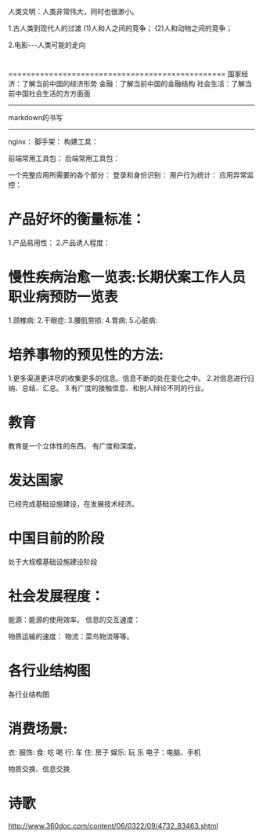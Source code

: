 人类文明：人类非常伟大，同时也很渺小。

1.古人类到现代人的过渡
  (1)人和人之间的竞争；
  (2)人和动物之间的竞争；

2.电影---人类可能的走向


#
================================================
国家经济：了解当前中国的经济形势
金融：了解当前中国的金融结构
社会生活：了解当前中国社会生活的方方面面

-----------------------------------------------

markdown的书写

------------------------------------------------

nginx：
脚手架：
构建工具：

前端常用工具包：
后端常用工具包：

一个完整应用所需要的各个部分：
登录和身份识别：
用户行为统计：
应用异常监控：

# 产品好坏的衡量标准：
1.产品易用性：
2.产品诱人程度：

# 慢性疾病治愈一览表:长期伏案工作人员职业病预防一览表
1.颈椎病:
2.干眼症:
3.腰肌劳损:
4.胃病:
5.心脏病:

# 培养事物的预见性的方法:
1.更多渠道更详尽的收集更多的信息。信息不断的处在变化之中。
2.对信息进行归纳、总结、汇总。
3.有广度的接触信息、和别人辩论不同的行业。

# 教育
教育是一个立体性的东西。
有广度和深度。

# 发达国家
已经完成基础设施建设，在发展技术经济。

# 中国目前的阶段
处于大规模基础设施建设阶段

# 社会发展程度：
能源：能源的使用效率。
信息的交互速度：
  
物质运输的速度：
  物流：菜鸟物流等等。

# 各行业结构图

各行业结构图


# 消费场景: 
  衣:
    服饰:
  食:
    吃
    喝
  行:
    车
  住:
    房子
  娱乐:
    玩
    乐
      电子：电脑、手机
    

物质交换、信息交换


# 诗歌
http://www.360doc.com/content/06/0322/09/4732_83463.shtml




